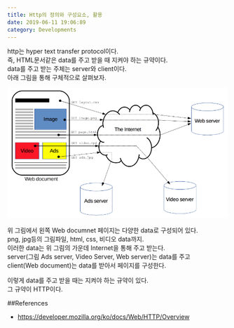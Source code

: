 ```yaml
---
title: Http의 정의와 구성요소, 활용
date: 2019-06-11 19:06:89
category: Developments
---
```


http는 hyper text transfer protocol이다.  
즉, HTML문서같은 data를 주고 받을 때 지켜야 하는 규약이다.  
data를 주고 받는 주체는 server와 client이다.  
아래 그림을 통해 구체적으로 살펴보자.

![](./images/httpimage.png)

위 그림에서 왼쪽 Web documnet 페이지는 다양한 data로 구성되어 있다.  
png, jpg등의 그림파일, html, css, 비디오 data까지.  
이러한 data는 위 그림의 가운데 Internet을 통해 주고 받는다.  
server(그림 Ads server, Video Server, Web server)는 data를 주고  
client(Web document)는 data를 받아서 페이지를 구성한다.  
  
이렇게 data를 주고 받을 때는 지켜야 하는 규약이 있다.  
그 규약이 HTTP이다.



##References

- https://developer.mozilla.org/ko/docs/Web/HTTP/Overview